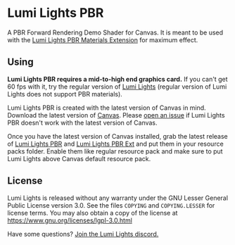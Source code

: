 # Lumi Lights PBR
A PBR Forward Rendering Demo Shader for Canvas. It is meant to be used with the [Lumi Lights PBR Materials Extension](https://github.com/spiralhalo/LumiPBRExt) for maximum effect.

## Using
**Lumi Lights PBR requires a mid-to-high end graphics card.** If you can't get 60 fps with it, try the regular version of [Lumi Lights](https://github.com/spiralhalo/LumiLights) (regular version of Lumi Lights does not support PBR materials).

Lumi Lights PBR is created with the latest version of Canvas in mind. Download the latest version of [Canvas](https://github.com/grondag/canvas/releases). Please [open an issue](https://github.com/spiralhalo/LumiLightsPBR/issues) if Lumi Lights PBR doesn't work with the latest version of Canvas.

Once you have the latest version of Canvas installed, grab the latest release of [Lumi Lights PBR](https://github.com/spiralhalo/LumiLightsPBR/releases) and [Lumi Lights PBR Ext](https://github.com/spiralhalo/LumiPBRExt/releases) and put them in your resource packs folder. Enable them like regular resource pack and make sure to put Lumi Lights above Canvas default resource pack.

## License
Lumi Lights is released without any warranty under the GNU Lesser General Public License version 3.0. See the files `COPYING` and `COPYING.LESSER` for license terms. You may also obtain a copy of the license at https://www.gnu.org/licenses/lgpl-3.0.html

Have some questions? [Join the Lumi Lights discord.](https://discord.gg/qcyBfhxkgk)
